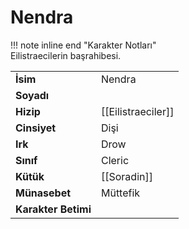 # Nendra   
!!! note inline end "Karakter Notları"  
	Eilistraecilerin başrahibesi.     
  
|  |  |  
|---|---|  
| **İsim** | Nendra |  
| **Soyadı** |  |  
| **Hizip** | [[Eilistraeciler]] |  
| **Cinsiyet** | Dişi |  
| **Irk** | Drow |  
| **Sınıf** | Cleric |  
| **Kütük** | [[Soradin]] |  
| **Münasebet** | Müttefik |  
| **Karakter Betimi** |  |  
  
  
